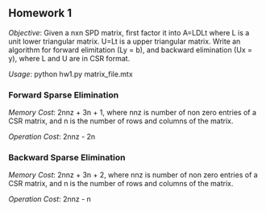 ## Homework 1
*Objective*: Given a nxn SPD matrix, first factor it
into A=LDLt where L is a unit lower triangular matrix. U=Lt is a upper triangular matrix. Write an algorithm for forward elimitation (Ly = b), and backward elimination (Ux = y), where L and U are in CSR format.

*Usage*: python hw1.py matrix_file.mtx

### Forward Sparse Elimination
*Memory Cost*: 2nnz + 3n + 1, where nnz is number of non zero entries of a CSR matrix, and n is the number of rows and columns of the matrix.

*Operation Cost*: 2nnz - 2n

### Backward Sparse Elimination
*Memory Cost*: 2nnz + 3n + 2, where nnz is number of non zero entries of a CSR matrix, and n is the number of rows and columns of the matrix.

*Operation Cost*: 2nnz - n